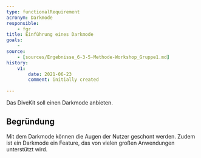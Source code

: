 ```yaml
---
type: functionalRequirement
acronym: Darkmode
responsible: 
    - fgr
title: Einführung eines Darkmode 
goals: 
    -
source:
    - [sources/Ergebnisse_6-3-5-Methode-Workshop_Gruppe1.md]
history:
    v1:
        date: 2021-06-23
        comment: initially created
        
---
```



Das DiveKit soll einen Darkmode anbieten.

## Begründung

Mit dem Darkmode können die Augen der Nutzer geschont werden. Zudem ist ein Darkmode ein Feature, das von vielen großen Anwendungen unterstützt wird.
